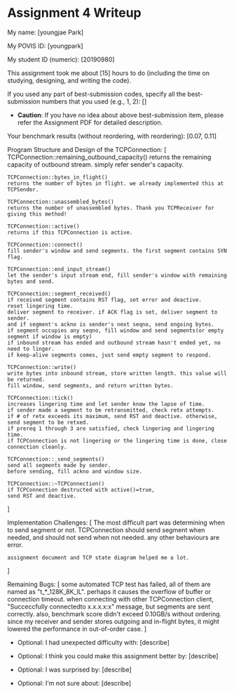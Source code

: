 Assignment 4 Writeup
=============

My name: [youngjae Park]

My POVIS ID: [youngpark]

My student ID (numeric): [20190980]

This assignment took me about [15] hours to do (including the time on studying, designing, and writing the code).

If you used any part of best-submission codes, specify all the best-submission numbers that you used (e.g., 1, 2): []

- **Caution**: If you have no idea about above best-submission item, please refer the Assignment PDF for detailed description.

Your benchmark results (without reordering, with reordering): [0.07, 0.11]

Program Structure and Design of the TCPConnection:
[
    TCPConnection::remaining_outbound_capacity()
    returns the remaining capacity of outbound stream. simply refer sender's capacity.

    TCPConnection::bytes_in_flight()
    returns the number of bytes in flight. we already implemented this at TCPSender.

    TCPConnection::unassembled_bytes()
    returns the number of unassembled bytes. Thank you TCPReceiver for giving this method!

    TCPConnection::active()
    returns if this TCPConnection is active.

    TCPConnection::connect()
    fill sender's window and send segments. the first segment contains SYN flag.

    TCPConnection::end_input_stream()
    let the sender's input stream end, fill sender's window with remaining bytes and send.

    TCPConnection::segment_received()
    if received segment contains RST flag, set error and deactive.
    reset lingering time.
    deliver segment to receiver. if ACK flag is set, deliver segment to sender.
    and if segment's ackno is sender's next seqno, send ongoing bytes.
    if segment occupies any seqno, fill window and send segments(or empty segment if window is empty)
    if inbound stream has ended and outbound stream hasn't ended yet, no need to linger.
    if keep-alive segments comes, just send empty segment to respond.

    TCPConnection::write()
    write bytes into inbound stream, store written length. this value will be returned.
    fill window, send segments, and return written bytes.

    TCPConnection::tick()
    increases lingering time and let sender know the lapse of time.
    if sender made a segment to be retransmitted, check retx attempts.
    if # of retx exceeds its maximum, send RST and deactive. otherwise, send segment to be retxed.
    if prereq 1 through 3 are satisfied, check lingering and lingering time.
    if TCPConnection is not lingering or the lingering time is done, close connection cleanly.

    TCPConnection::_send_segments()
    send all segments made by sender.
    before sending, fill ackno and window size.

    TCPConnection::~TCPConnection()
    if TCPConnection destructed with active()=true, 
    send RST and deactive.

]

Implementation Challenges:
[
    The most difficult part was determining when to send segment or not.
    TCPConnection should send segment when needed, and should not send when not needed.
    any other behaviours are error.

    assignment document and TCP state diagram helped me a lot.
]

Remaining Bugs:
[
    some automated TCP test has failed, all of them are named as "t_*_128K_8K_lL".
    perhaps it causes the overflow of buffer or connection timeout.
    when connecting with other TCPConnection client, "Succeccfully connectedto x.x.x.x:x" message,
    but segments are sent correctly.
    also, benchmark score didn't exceed 0.10GB/s without ordering.
    since my receiver and sender stores outgoing and in-flight bytes, 
    it might lowered the performance in out-of-order case.
]

- Optional: I had unexpected difficulty with: [describe]

- Optional: I think you could make this assignment better by: [describe]

- Optional: I was surprised by: [describe]

- Optional: I'm not sure about: [describe]
